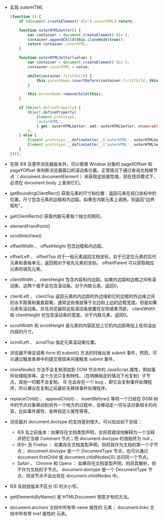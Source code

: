 * 实现 outerHTML

    ```js
    (function () {
        if (document.createElement('div').outerHTML) return;

        function outerHTMLGetter() {
            var container = document.createElement('div');
            container.appendChild(this.cloneNode(true));
            return container.innerHTML;
        }

        function outerHTMLSetter(value) {
            var container = document.createElement('div');
            container.innerHTML = value;

            while(container.firstChild) {
                this.parentNode.insertBefore(container.firstChild, this);
            }

            this.parentNode.removeChild(this);
        }

        if (Object.defineProperty) {
            Object.defineProperty(
                Element.prototype,
                'outerHTML',
                { get: outerHTMLGetter, set: outerHTMLSetter, enumerable: false, configurable: true }
            );
        } else {
            Element.prototype.__defineGetter__('outerHTML', outerHTMLGetter);
            Element.prototype.__defineSetter__('outerHTML', outerHTMLSetter);
        }
    })();
    ```

* 在除 IE8 及更早浏览器版本外，可以使用 Window 对象的 pageXOffset 和 pageYOffset 来判断浏览器窗口的滚动条位置。正常情况下通过查询文档根节点（ document.documentElement ）来获取这些属性值，但在怪异模式下，必须在 document.body 上查询它们。

* getBoundingClientRect() 获取元素的尺寸和位置：返回元素在视口坐标中的位置，尺寸包含元素的边框和内边距。如果在内联元素上调用，则返回“边界矩形”。

* getClientRects() 获取内联元素每个独立的矩形。

* elementFromPoint()

* scrollIntoView()

* offsetWidth 、 offsetHeight 包含边框和内边距。

* offsetLeft 、 offsetTop 对于一般元素返回文档坐标，对于已定位元素的后代元素和表格单元，返回相对于祖先元素的坐标。 offsetParent 可以获取相应元素的祖先元素。

* clientWidth 、 clientHeight 包含内容和内边距。如果内边距和边框之间有滚动条，这两个值不会包含滚动条。对于内联元素，返回0。

* clientLeft 、 clientTop 返回元素的内边距的外边缘和它的边框的外边缘之间的水平距离和垂直距离，通常这些值就等于左边和上边的边框宽度。但是如果元素有滚动条，并且浏览器将这些滚动条放置在左侧或者顶部， clientWidth 和 clientHeight 也包含滚动条的宽度。对于内联元素，返回0。

* scrollWidth 和 scrollHeight 是元素的内容区加上它的内边距再加上任何溢出内容的尺寸。

* scrollLeft 、 scrollTop 指定元素滚动条位置。

* 浏览器不保证调用 form 的 submit() 方法的时候出发 submit 事件，然而，可以通过触发表单中的提交按钮来间接触发 submit 事件。

* cloneNode() 方法不会复制添加到 DOM 节点中的 JavaScript 属性，例如事件处理程序等。这个方法只复制特性、（在明确指定的情况下也复制）子节点，其他一切都不会复制。 IE 在此存在一个 bug ，即它会复制事件处理程序，所以建议在复制之前最好先移除事件处理程序。

* replaceChild() 、 appendChild() 、 insertBefore() 等将一个已经在 DOM 树中的节点对象移动到另外一个地方的过程中，会移动走一切与该对象相关的内容，比如事件属性、各种自定义属性等等。

* 浏览器对 document.doctype 的支持差别很大，可以给出如下总结：

    - IE8 及之前版本：如果存在文档类型声明，会将其错误地解释为一个注释并把它当做 Comment 节点；而 document.doctype 的值始终为 null 。
    - IE9+ 及 Firefox ： 如果存在文档类型声明，则将其作为文档的第一个子节点； document.doctype 是一个 DocumentType 节点，也可以通过 document.firstChild 或 document.childNodes[0] 访问同一个节点。
    - Safari 、 Chrome 和 Opera ： 如果存在文档类型声明，则将其解析，但不作为文档的子节点。 document.doctype 是一个 DocumentType 节点，但该节点不会出现在 document.childNodes 中。

* IE8 及较低版本不区分 ID 的大小写。

* getElementsByName() 是 HTMLDocument 类型才有的方法。

* document.anchors 文档中所有带 name 属性的 <a> 元素； document.links 文档中所有带 href 属性的 <a> 元素。
